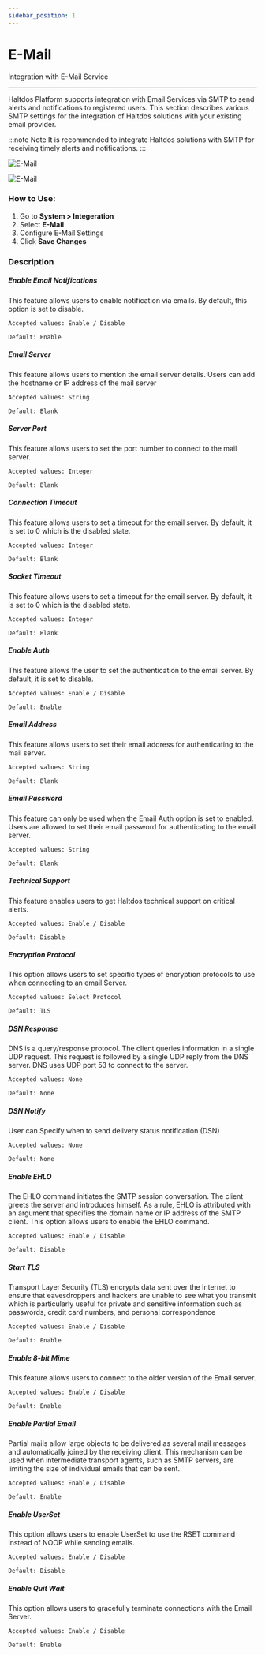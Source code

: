 ```yaml
---
sidebar_position: 1
---
```


# E-Mail

Integration with E-Mail Service

---

Haltdos Platform supports integration with Email Services via SMTP to send alerts and notifications to registered users. This section describes various SMTP settings for the integration of Haltdos solutions with your existing email provider.

:::note Note
It is recommended to integrate Haltdos solutions with SMTP for receiving timely alerts and notifications.
:::

![E-Mail](/img/platform/v8/docs/email.png)

![E-Mail](/img/platform/v8/docs/email2.png)

### How to Use:
1. Go to **System > Integeration**
2. Select **E-Mail**
3. Configure E-Mail Settings
4. Click **Save Changes**

### Description

##### **Enable Email Notifications**  
This feature allows users to enable notification via emails. By default, this option is set to disable.  

    Accepted values: Enable / Disable

    Default: Enable 

##### **Email Server**  
This feature allows users to mention the email server details. Users can add the  hostname or IP address of the mail server  

    Accepted values: String

    Default: Blank 

##### **Server Port**  
This feature allows users to set the port number to connect to the mail server.  

    Accepted values: Integer

    Default: Blank 

##### **Connection Timeout**  
This feature allows users to set a timeout for the email server. By default, it is set to 0 which is the disabled state.  

    Accepted values: Integer

    Default: Blank 

##### **Socket Timeout**  
This feature allows users to set a timeout for the email server. By default, it is set to 0 which is the disabled state.  

    Accepted values: Integer

    Default: Blank 

##### **Enable Auth**  
This feature allows the user to set the authentication to the email server. By default, it is set to disable.  

    Accepted values: Enable / Disable

    Default: Enable 

##### **Email Address**  
This feature allows users to set their email address for authenticating to the mail server.  

    Accepted values: String

    Default: Blank 

##### **Email Password**  
This feature can only be used when the Email Auth option is set to enabled. Users are allowed to set their email password for authenticating to the email server.  

    Accepted values: String

    Default: Blank 

##### **Technical Support**  
This feature enables users to get Haltdos technical support on critical alerts.  

    Accepted values: Enable / Disable

    Default: Disable 

##### **Encryption Protocol**  
This option allows users to set specific types of encryption protocols to use when connecting to an email Server.  

    Accepted values: Select Protocol

    Default: TLS 

##### **DSN Response**
DNS is a query/response protocol. The client queries information in a single UDP request. This request is followed by a single UDP reply from the DNS server. DNS uses UDP port 53 to connect to the server.  

    Accepted values: None

    Default: None 

##### **DSN Notify**
User can Specify when to send delivery status notification (DSN)

    Accepted values: None

    Default: None 

##### **Enable EHLO**
The EHLO command initiates the SMTP session conversation. The client greets the server and introduces himself. As a rule, EHLO is attributed with an argument that specifies the domain name or IP address of the SMTP client. This option allows users to enable the EHLO command.  

    Accepted values: Enable / Disable

    Default: Disable 

##### **Start TLS**  
Transport Layer Security (TLS) encrypts data sent over the Internet to ensure that eavesdroppers and hackers are unable to see what you transmit which is particularly useful for private and sensitive information such as passwords, credit card numbers, and personal correspondence  

    Accepted values: Enable / Disable

    Default: Enable 

##### **Enable 8-bit Mime**  
This feature allows users to connect to the older version of the Email server.  

    Accepted values: Enable / Disable

    Default: Enable 

##### **Enable Partial Email**  
Partial mails allow large objects to be delivered as several mail messages and automatically joined by the receiving client. This mechanism can be used when intermediate transport agents, such as SMTP servers, are limiting the size of individual emails that can be sent.  

    Accepted values: Enable / Disable

    Default: Enable 

##### **Enable UserSet**  
This option allows users to enable UserSet to use the RSET command instead of NOOP while sending emails.  

    Accepted values: Enable / Disable

    Default: Disable 

##### **Enable Quit Wait**  
This option allows users to gracefully terminate connections with the Email Server.  

    Accepted values: Enable / Disable

    Default: Enable 
